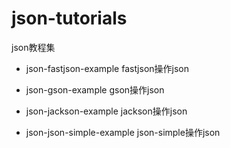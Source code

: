 json-tutorials
=======================

json教程集

* json-fastjson-example fastjson操作json

* json-gson-example gson操作json

* json-jackson-example jackson操作json

* json-json-simple-example json-simple操作json